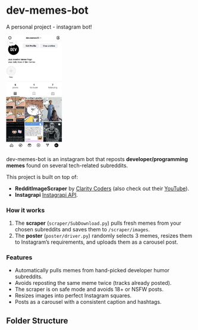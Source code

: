 # dev-memes-bot
A personal project - instagram bot! 

<img src="/poster/resources/insta.png" width="150">

dev-memes-bot is an instagram bot that reposts **developer/programming memes** found on several tech-related subreddits.

This project is built on top of:
- **RedditImageScraper** by [Clarity Coders](https://github.com/ClarityCoders/RedditImageScraper) (also check out their [YouTube](https://www.youtube.com/claritycoders)).
- **Instagrapi** [Instagrapi API](https://subzeroid.github.io/instagrapi/).

### How it works
1. The **scraper** (`scraper/SubDownload.py`) pulls fresh memes from your chosen subreddits and saves them to `/scraper/images`.
2. The **poster** (`poster/driver.py`) randomly selects 3 memes, resizes them to Instagram’s requirements, and uploads them as a carousel post.

### Features
- Automatically pulls memes from hand-picked developer humor subreddits.
- Avoids reposting the same meme twice (tracks already posted).
- The scraper is on safe mode and avoids 18+ or NSFW posts.
- Resizes images into perfect Instagram squares.
- Posts as a carousel with a consistent caption and hashtags.

## Folder Structure  

